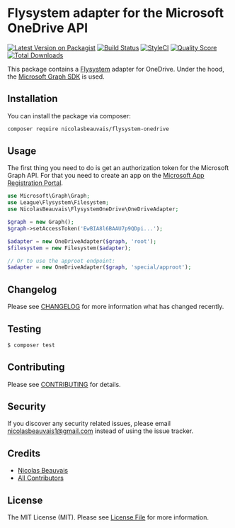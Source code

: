# Flysystem adapter for the Microsoft OneDrive API

[![Latest Version on Packagist](https://img.shields.io/packagist/v/nicolasbeauvais/flysystem-onedrive.svg?style=flat-square)](https://packagist.org/packages/nicolasbeauvais/flysystem-onedrive)
[![Build Status](https://img.shields.io/travis/nicolasbeauvais/flysystem-onedrive/master.svg?style=flat-square)](https://travis-ci.org/nicolasbeauvais/flysystem-onedrive)
[![StyleCI](https://styleci.io/repos/100028565/shield?branch=master)](https://styleci.io/repos/100028565)
[![Quality Score](https://img.shields.io/scrutinizer/g/nicolasbeauvais/flysystem-onedrive.svg?style=flat-square)](https://scrutinizer-ci.com/g/nicolasbeauvais/flysystem-onedrive)
[![Total Downloads](https://img.shields.io/packagist/dt/nicolasbeauvais/flysystem-onedrive.svg?style=flat-square)](https://packagist.org/packages/nicolasbeauvais/flysystem-onedrive)

This package contains a [Flysystem](https://flysystem.thephpleague.com/) adapter for OneDrive. Under the hood, the [Microsoft Graph SDK](https://github.com/microsoftgraph/msgraph-sdk-php) is used.

## Installation

You can install the package via composer:

``` bash
composer require nicolasbeauvais/flysystem-onedrive
```

## Usage

The first thing you need to do is get an authorization token for the Microsoft Graph API. For that you need to create an app on the [Microsoft App Registration Portal](https://apps.dev.microsoft.com/).

``` php
use Microsoft\Graph\Graph;
use League\Flysystem\Filesystem;
use NicolasBeauvais\FlysystemOneDrive\OneDriveAdapter;

$graph = new Graph();
$graph->setAccessToken('EwBIA8l6BAAU7p9QDpi...');

$adapter = new OneDriveAdapter($graph, 'root');
$filesystem = new Filesystem($adapter);

// Or to use the approot endpoint:
$adapter = new OneDriveAdapter($graph, 'special/approot');
```


## Changelog

Please see [CHANGELOG](CHANGELOG.md) for more information what has changed recently.

## Testing

``` bash
$ composer test
```

## Contributing

Please see [CONTRIBUTING](CONTRIBUTING.md) for details.

## Security

If you discover any security related issues, please email nicolasbeauvais1@gmail.com instead of using the issue tracker.

## Credits

- [Nicolas Beauvais](https://github.com/nicolasbeauvais)
- [All Contributors](../../contributors)

## License

The MIT License (MIT). Please see [License File](LICENSE.md) for more information.
